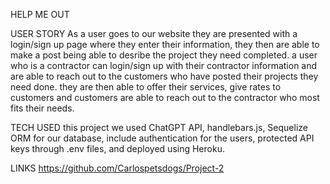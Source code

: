 HELP ME OUT 

USER STORY
As a user goes to our website they are presented with a login/sign up page where they enter their information, they then are able to make a post being able to desribe the project they need completed. a user who is a contractor can login/sign up with their contractor information and are able to reach out to the customers who have posted their projects they need done. they are then able to offer their services, give rates to customers and customers are able to reach out to the contractor who most fits their needs.   

TECH USED 
this project we used ChatGPT API, handlebars.js, Sequelize ORM for our database, include authentication for the users, protected API keys through .env files, and deployed using Heroku.   

LINKS 
https://github.com/Carlospetsdogs/Project-2 
